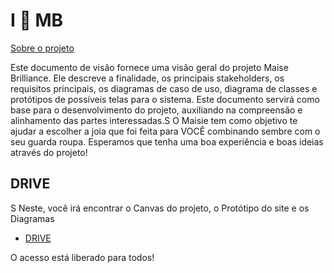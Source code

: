 # I 💙 MB

[Sobre o projeto](/introduao)

Este documento de visão fornece uma visão geral do projeto Maise Brilliance. Ele descreve a finalidade, os principais stakeholders, os requisitos principais, os diagramas de caso de uso, diagrama de classes e protótipos de possíveis telas para o sistema. Este documento servirá como base para o desenvolvimento do projeto, auxiliando na compreensão e alinhamento das partes interessadas.S
O Maisie tem como objetivo te ajudar a escolher a joia que foi feita para VOCÊ combinando sembre com o seu guarda roupa.
Esperamos que tenha uma boa experiência e boas ideias através do projeto!

## DRIVE
S
Neste, você irá encontrar o Canvas do projeto, o Protótipo do site e os Diagramas

- [DRIVE](https://drive.google.com/drive/folders/1LGUQdN-HjwjJ_GKM3GvoyReRxR_jMyuQ?usp=drive_link)

O acesso está liberado para todos!
